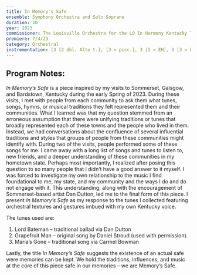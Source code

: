 ```yaml
---
title: In Memory's Safe
ensemble: Symphony Orchestra and Solo Soprano
duration: 10
year: 2023
commissioner: The Louisville Orchestra for the LO In Harmony Kentucky Tour with Lisa Bielawa as the soloist
premiere: 7/4/23
category: Orchestral
instrementation: (3 [2 dbl. Alto t.], [3 = picc.], 3 [3 = EH], 3 [3 = bs. cl.], 3 [3 = contra] - 4, 3, 3 [3 = bs. tbn.], 1 - timp., 2 perc., hp., pno. - strings)
---
```


## Program Notes:

_In Memory’s Safe_ is a piece inspired by my visits to Sommerset, Galsgow, and Bardstown, Kentucky during the early Spring of 2023. During these visits, I met with people from each community to ask them what tunes, songs, hymns, or musical traditions they felt represented them and their communities. What I learned was that my question stemmed from an erroneous assumption that there were unifying traditions or tunes that broadly represented each of these towns and the people who lived in them. Instead, we had conversations about the confluence of several influential traditions and styles that groups of people from these communities might identify with. During two of the visits, people performed some of these songs for me. I came away with a long list of songs and tunes to listen to, new friends, and a deeper understanding of these communities in my hometown state. Perhaps most importantly, I realized after posing this question to so many people that I didn’t have a good answer to it myself. I was forced to investigate my own relationship to the music I find foundational to me, my state, and my community and the ways I do and do not engage with it. This understanding, along with the encouragement of Sommerset-based artist Dan Dutton, led me to the final form of this piece. I present _In Memory’s Safe_ as my response to the tunes I collected featuring orchestral textures and gestures imbued with my own Kentucky voice.

The tunes used are:

1. Lord Bateman – traditional ballad via Dan Dutton
2. Grapefruit Man – original song by Daniel Stroud (used with permission).
3. Maria’s Gone – traditional song via Carmel Bowman

Lastly, the title _In Memory’s Safe_ suggests the existence of an actual safe were memories can be kept. We hold the traditions, influences, and music at the core of this piece safe in our memories – we are Memory’s Safe.
